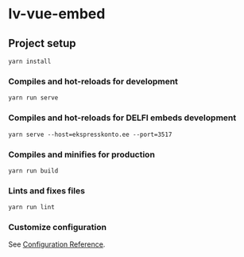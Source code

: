 # lv-vue-embed

## Project setup
```
yarn install
```

### Compiles and hot-reloads for development
```
yarn run serve
```

### Compiles and hot-reloads for DELFI embeds development
```
yarn serve --host=ekspresskonto.ee --port=3517
```

### Compiles and minifies for production
```
yarn run build
```

### Lints and fixes files
```
yarn run lint
```

### Customize configuration
See [Configuration Reference](https://cli.vuejs.org/config/).
